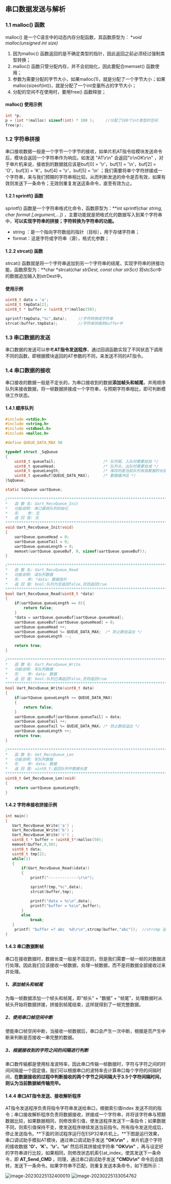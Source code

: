 ## 串口数据发送与解析

### 1.1 malloc() 函数

malloc() 是一个C语言中的动态内存分配函数，其函数原型为： **void *malloc(unsigned int size)** 

1.  因为malloc() 函数返回的是不确定类型的指针，因此返回之前必须经过强制类型转换；
2.  malloc() 函数只管分配内存，并不会初始化，因此要配合memset() 函数使用；
3.  参数为需要分配的字节大小，如果malloc(1)，就是分配了一个字节大小；如果malloc(sizeof(int))，就是分配了一个int变量所占的字节大小；
4.  分配的空间不在使用时，要用free() 函数释放；

#### malloc() 使用示例

``` c
int *p;
p = (int *)malloc( sizeof(int) * 100 );		//分配了100个int类型的空间
free(p);
```

### 1.2 字符串拼接

串口接收数据一般是一个字节一个字节的接收，如单片机AT指令给模块发送命令后，模块会返回一个字符串作为响应。如发送 "AT\r\n" 会返回"\r\nOK\r\n" ，对于单片机来说，接收到的数据就应该是buf[0] = '\r'，buf[1] = '\n'，buf[2] = 'O'，buf[3] = 'K'，buf[4] = '\r'，buf[5] = '\n' ；我们需要将单个字符拼接成一个字符串，来与我们预期的字符串相比较。从而判断发送的命令是否有效，如果有效则发送下一条命令；无效则重复发送这条命令，直至有效为止。

#### 1.2.1 sprintf() 函数

sprintf() 函数是一个字符串格式化命令，函数原型为：**int sprintf(char *string, char *format [,argument,...])** ，主要功能就是把格式化的数据写入到某个字符串中，**可以实现字符串的拼接；字符转换为字符串的功能。**

- string ：是一个指向字符数组的指针（目标），用于存储字符串；
- format：这是字符或字符串（源），格式化参数；

#### 1.2.2 strcat() 函数

strcat() 函数就是将一个字符串追加到另一个字符串的结尾，实现字符串的拼接功能，函数原型为：**char *strcat(char *strDest, const char *strScr)**  将stcScr中的数据追加输入到strDest中。

#### 使用示例

``` c
uint8_t data = 'a';
uint8_t tmpData[2];
uint8_t * buffer = (uint8_t*)malloc(50);

sprintf(tmpData,"%c",data);		//字符转换成字符串
strcat(buffer,tmpData);			//字符串拼接到buffer中
```

### 1.3 串口数据的发送

串口数据的发送可以参考**AT指令发送程序**，通过回调函数实现了不同状态下调用不同的函数，即根据模块返回的AT参数的不同，来发送不同的AT指令。

### 1.4 串口数据的接收

串口接收的数据一般是不定长的，为串口接收到的数据**添加帧头和帧尾**，并用顺序队列来接收数据，将一帧数据拼接成一个字符串，与预期字符串相比，即可判断模块工作状态。

#### 1.4.1 顺序队列

``` c
#include <stdio.h>
#include <string.h>
#include <stdbool.h>
#include <malloc.h>

#define QUEUE_DATA_MAX 50

typedef struct _SqQueue
{
    uint8_t queueTail;                     /* 队列尾，入队时需要自加 */
    uint8_t queueHead;                     /* 队列头，出队时需要自减 */
    uint8_t queueLength;                   /* 保存的是当前队列有效数据的长度 */
    uint8_t queueBuf[QUEUE_DATA_MAX];      /* 数据缓冲区 */
}SqQueue;

static SqQueue uartQueue;

/***************************************************************************
*	函 数 名: Uart_RecvQueue_Init
*	功能说明: 串口接收队列初始化
*	形    参: 无
*	返 回 值: 无
****************************************************************************/
void Uart_RecvQueue_Init(void)
{
    uartQueue.queueHead = 0;
    uartQueue.queueTail = 0;
    uartQueue.queueLength = 0;
    memset(uartQueue.queueBuf, 0, sizeof(uartQueue.queueBuf));
}

/***************************************************************************
*	函 数 名: Uart_RecvQueue_Read
*	功能说明: 读队列数据
*	形    参: *data: 数据指针
*	返 回 值: bool:队列为空返回false,否则返回true
****************************************************************************/
bool Uart_RecvQueue_Read(uint8_t *data)
{
    if(uartQueue.queueLength == 0){
        return false;
    }
    *data = uartQueue.queueBuf[uartQueue.queueHead];
    uartQueue.queueBuf[uartQueue.queueHead] = 0;
    uartQueue.queueHead ++;
    uartQueue.queueHead %= QUEUE_DATA_MAX;  /* 防止数组溢出 */
    uartQueue.queueLength --;

    return true;
}

/***************************************************************************
*	函 数 名: Uart_RecvQueue_Write
*	功能说明: 写队列数据
*	形    参: data: 数据
*	返 回 值: bool:队列已满返回false,否则返回true
****************************************************************************/
bool Uart_RecvQueue_Write(uint8_t data)
{
    if(uartQueue.queueLength >= QUEUE_DATA_MAX)
    {
        return false;
    }
    uartQueue.queueBuf[uartQueue.queueTail] = data;
    uartQueue.queueTail ++;
    uartQueue.queueTail %= QUEUE_DATA_MAX; /* 防止数组溢出 */
    uartQueue.queueLength ++;
    return true;
}

/***************************************************************************
*	函 数 名: Get_RecvQueue_Len
*	功能说明: 写队列数据
*	形    参: data: 数据
*	返 回 值: uint8_t:返回队列中数据长度
****************************************************************************/
uint8_t Get_RecvQueue_Len(void)
{
    return uartQueue.queueLength;
}
```

#### 1.4.2 字符串接收拼接示例

``` c
int main() 
{
   Uart_RecvQueue_Write('a') ;
   Uart_RecvQueue_Write('b') ;
   Uart_RecvQueue_Write('c') ;
   uint8_t * buffer = (uint8_t*)malloc(50);
   memset(buffer,0,50);
   uint8_t data;
   uint8_t tmp[2];
   while(1)
   {
       if(Uart_RecvQueue_Read(&data))
       {
           printf("-------------\r\n");

           sprintf(tmp,"%c",data);
           strcat(buffer,tmp);

           printf("data = %c\n",data);
           printf("buffer = %s\n",buffer);
       }
       else
           break;
   }
    printf( "buffer =? abc  %d\r\n",strcmp(buffer,"abc"));	//strcmp 返回0，表示字符串相等，否则返回-1
}
```

#### 1.4.3 串口数据断帧

串口在接收数据时，数据长度一般是不固定的，但是我们需要一帧一帧的对数据进行处理。因此我们应该接收一帧数据，处理一帧数据，而不是将数据全部接收过来并处理。

##### 1、添加帧头和帧尾

为每一帧数据添加一个帧头和帧尾，即"帧头" + "数据" + "帧尾"，处理数据时从帧头开始将数据拼接，拼接到帧尾结束，这样就得到了一帧完整数据。

##### 2、使用串口帧空闲中断

使能串口帧空闲中断，当接收一帧数据后，串口会产生一次中断，根据是否产生中断来判断是否接收一串完整的数据。

##### 3、根据接收到的字符之间的间隔进行判断

串口数传输都是使用标准波特率，因此串口传输一帧数据时，字符与字符之间的时间间隔是一个固定值，我们可以根据串口的波特率去计算串口每个字符的间隔时间，**在数据接收的过程中判断接收的两个字节之间间隔大于3.5个字符间隔时间，则认为当前数据帧传输完毕。**

#### 1.4.4 串口AT指令发送、接收解析程序

AT指令发送程序负责将指令字符串发送给串口，根据索引值Index 发送不同的指令；串口接收解析程序负责将数据接收，拼接成一个字符串，并将该字符串与预期数据比较，如果数据相同，则修改索引值，使发送程序发送下一条指令；如果数据不同，则索引值保持不变，使发送程序继续发送当前指令。所有指令发送完成后，停止发送指令。**下面的测试程序运行在ESP32单片机上。**下图是运行效果，串口调试助手模拟AT模块，通过串口调试助手发送 **"OK\r\n"** ，单片机逐个字符的接收数据  **'O'、'K'、'\r'、'\n'**  然后将其拼接成字符串 **"OK\r\n"** ，再与设定好的字符串进行比较，如果相同，则修改状态机索引at_index，使其发送下一条命令，即 **AT_Send_CMD** 。同理，通过串口调试助手发送 **"CMD\r\n"** 命令后会跳转，发送下一条命令。如果字符串不匹配，则重复发送本条命令，如下图所示：

![image-20230225132400010](images/image-20230225132400010.png) ![image-20230225133054762](images/image-20230225133054762.png)